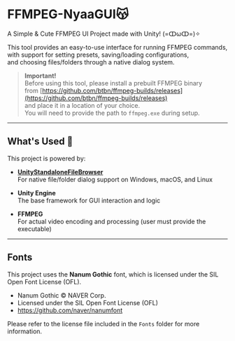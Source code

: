 # FFMPEG-NyaaGUI😽
A Simple & Cute FFMPEG UI Project made with Unity! (=ↀωↀ=)✧

This tool provides an easy-to-use interface for running FFMPEG commands,  
with support for setting presets, saving/loading configurations,  
and choosing files/folders through a native dialog system.

> **Important!**  
> Before using this tool, please install a prebuilt FFMPEG binary  
> from [https://github.com/btbn/ffmpeg-builds/releases](https://github.com/btbn/ffmpeg-builds/releases)  
> and place it in a location of your choice.  
> You will need to provide the path to `ffmpeg.exe` during setup.

---

## What's Used 🐾

This project is powered by:

- **[UnityStandaloneFileBrowser](https://github.com/gkngkc/UnityStandaloneFileBrowser)**  
  For native file/folder dialog support on Windows, macOS, and Linux

- **Unity Engine**  
  The base framework for GUI interaction and logic

- **FFMPEG**  
  For actual video encoding and processing (user must provide the executable)

---

## Fonts

This project uses the **Nanum Gothic** font, which is licensed under the SIL Open Font License (OFL).

- Nanum Gothic © NAVER Corp.  
- Licensed under the SIL Open Font License (OFL)  
- https://github.com/naver/nanumfont

Please refer to the license file included in the `Fonts` folder for more information.
